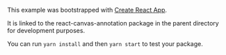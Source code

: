 This example was bootstrapped with [Create React App](https://github.com/facebook/create-react-app).

It is linked to the react-canvas-annotation package in the parent directory for development purposes.

You can run `yarn install` and then `yarn start` to test your package.
